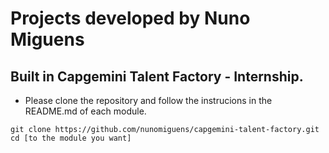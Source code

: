 # Projects developed by Nuno Miguens


## Built in Capgemini Talent Factory - Internship. 


- Please clone the repository and follow the instrucions in the README.md of each module.


```
git clone https://github.com/nunomiguens/capgemini-talent-factory.git
cd [to the module you want]
```
